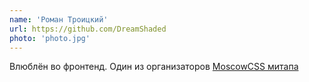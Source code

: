 ```yaml
---
name: 'Роман Троицкий'
url: https://github.com/DreamShaded
photo: 'photo.jpg'
---
```

Влюблён во фронтенд. Один из организаторов [MoscowCSS митапа](https://t.me/moscowcss)

